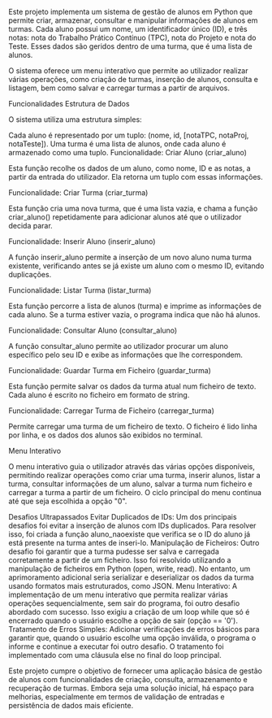 Este projeto implementa um sistema de gestão de alunos em Python que permite criar, armazenar, consultar e manipular informações de alunos em turmas.
Cada aluno possui um nome, um identificador único (ID), e três notas: nota do Trabalho Prático Contínuo (TPC), nota do Projeto e nota do Teste. 
Esses dados são geridos dentro de uma turma, que é uma lista de alunos.

O sistema oferece um menu interativo que permite ao utilizador realizar várias operações, como criação de turmas, inserção de alunos, consulta e listagem, bem 
como salvar e carregar turmas a partir de arquivos.

Funcionalidades
Estrutura de Dados

O sistema utiliza uma estrutura simples:

Cada aluno é representado por um tuplo: (nome, id, [notaTPC, notaProj, notaTeste]).
Uma turma é uma lista de alunos, onde cada aluno é armazenado como uma tuplo.
Funcionalidade: Criar Aluno (criar_aluno)

Esta função recolhe os dados de um aluno, como nome, ID e as notas, a partir da entrada do utilizador. Ela retorna um tuplo com essas informações.

Funcionalidade: Criar Turma (criar_turma)

Esta função cria uma nova turma, que é uma lista vazia, e chama a função criar_aluno() repetidamente para adicionar alunos até que o utilizador decida parar.

Funcionalidade: Inserir Aluno (inserir_aluno)

A função inserir_aluno permite a inserção de um novo aluno numa turma existente, verificando antes se já existe um aluno com o mesmo ID, evitando duplicações.

Funcionalidade: Listar Turma (listar_turma)

Esta função percorre a lista de alunos (turma) e imprime as informações de cada aluno. Se a turma estiver vazia, o programa indica que não há alunos.

Funcionalidade: Consultar Aluno (consultar_aluno)

A função consultar_aluno permite ao utilizador procurar um aluno específico pelo seu ID e exibe as informações que lhe correspondem.

Funcionalidade: Guardar Turma em Ficheiro (guardar_turma)

Esta função permite salvar os dados da turma atual num ficheiro de texto. Cada aluno é escrito no ficheiro em formato de string.

Funcionalidade: Carregar Turma de Ficheiro (carregar_turma)

Permite carregar uma turma de um ficheiro de texto. O ficheiro é lido linha por linha, e os dados dos alunos são exibidos no terminal.

Menu Interativo

O menu interativo guia o utilizador através das várias opções disponíveis, permitindo realizar operações como criar uma turma, inserir alunos, listar a turma, 
consultar informações de um aluno, salvar a turma num ficheiro e carregar a turma a partir de um ficheiro. O ciclo principal do menu continua até que seja escolhida 
a opção "0".

Desafios Ultrapassados
Evitar Duplicados de IDs: Um dos principais desafios foi evitar a inserção de alunos com IDs duplicados. Para resolver isso, foi criada a função 
aluno_naoexiste que verifica se o ID do aluno já está presente na turma antes de inseri-lo.
Manipulação de Ficheiros: Outro desafio foi garantir que a turma pudesse ser salva e carregada corretamente a partir de um ficheiro. Isso foi resolvido 
utilizando a manipulação de ficheiros em Python (open, write, read). No entanto, um aprimoramento adicional seria serializar e deserializar os dados da turma 
usando formatos mais estruturados, como JSON.
Menu Interativo: A implementação de um menu interativo que permita realizar várias operações sequencialmente, sem sair do programa, foi outro desafio 
abordado com sucesso. Isso exigiu a criação de um loop while que só é encerrado quando o usuário escolhe a opção de sair (opção == '0').
Tratamento de Erros Simples: Adicionar verificações de erros básicos para garantir que, quando o usuário escolhe uma opção inválida, o programa o informe e 
continue a executar foi outro desafio. O tratamento foi implementado com uma cláusula else no final do loop principal.

Este projeto cumpre o objetivo de fornecer uma aplicação básica de gestão de alunos com funcionalidades de criação, consulta, armazenamento e 
recuperação de turmas. Embora seja uma solução inicial, há espaço para melhorias, 
especialmente em termos de validação de entradas e persistência de dados mais eficiente.